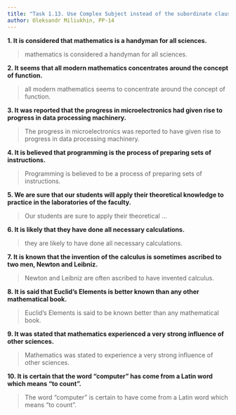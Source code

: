 ```yaml
---
title: "Task 1.13. Use Complex Subject instead of the subordinate clauses."
author: Oleksandr Miliukhin, PP-14
---
```


**1. It is considered that mathematics is a handyman for all sciences.**

>  mathematics is considered a handyman for all sciences.

**2. It seems that all modern mathematics concentrates around the concept of function.**

>  all modern mathematics seems to concentrate around the concept of function.

**3. It was reported that the progress in microelectronics had given rise to progress in data processing machinery.**

>  The progress in microelectronics was reported to have given rise to progress in data processing machinery.

**4. It is believed that programming is the process of preparing sets of instructions.**

>  Programming is believed to be a process of preparing sets of instructions.

**5. We are sure that our students will apply their theoretical knowledge to practice in the laboratories of the faculty.**

>  Our students are sure to apply their theoretical ...

**6. It is likely that they have done all necessary calculations.**

>  they are likely to have done all necessary calculations.

**7. It is known that the invention of the calculus is sometimes ascribed to two men, Newton and Leibniz.**

>  Newton and Leibniz are often ascribed to have invented calculus.

**8. It is said that Euclid’s Elements is better known than any other mathematical book.**

>  Euclid’s Elements is said to be known better than any mathematical book.

**9. It was stated that mathematics experienced a very strong influence of other sciences.**

>  Mathematics was stated to experience a very strong influence of other sciences.

**10. It is certain that the word “computer” has come from a Latin word which means “to count”.**

>  The word “computer” is certain to have come from a Latin word which means “to count”.

